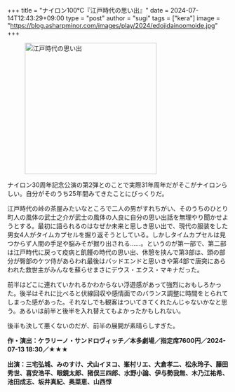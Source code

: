 +++
title = "ナイロン100℃『江戸時代の思い出』"
date = 2024-07-14T12:43:29+09:00
type = "post"
author = "sugi"
tags = ["kera"]
image = "https://blog.asharpminor.com/images/play/2024/edojidainoomoide.jpg"
+++
<figure class="alignleft"><img src="/images/play/2024/edojidainoomoide.jpg" alt="江戸時代の思い出" style="width: 300px !important;"></figure>


ナイロン30周年記念公演の第2弾とのことで実際31年周年だがそこがナイロンらしい。自分がそのうち25年間みてきたことにびっくりだ。

江戸時代の峠の茶屋みたいなところで二人の男がすれちがい、そのうちのひとり町人の風体の武士之介が武士の風体の人良に自分の思い出話を無理やり聞かせようとする。最初に語られるのはなぜか未来と思しき思い出で、現代の服装をした男女4人がタイムカプセルを掘り返そうとしている。しかしタイムカプセルは見つからず人間の手足や脳みそが掘り出される……。というのが第一部で、第二部は江戸時代に戻って疫病と飢饉の時代の思い出、休憩を挟んで第3部は、頭の部分が臀部のケツ侍があらわれ最後はバッドエンドと思いきや第4部で唐突にあらわれた救世主がみんなを蘇らせまさにデウス・エクス・マキナだった。

前半はどこに連れていかれるかわからない浮遊感があって強烈におもしろかった。後半はそれに比べると伏線回収や感情面でのバランス調整に時間をとられてしまった感があった。それなしでも観客はついてきてくれたんじゃないかなと思う。あるいは前半と後半を入れ替えてもよかったかもしれない。

後半も決して悪くないのだが、前半の展開が素晴らしすぎた。

**作・演出：ケラリーノ・サンドロヴィッチ／本多劇場／指定席7600円／2024-07-13 18:30／★★★**

**出演：三宅弘城、みのすけ、犬山イヌコ、峯村リエ、大倉孝二、松永玲子、藤田秀世、喜安浩平、眼鏡太郎、猪俣三四郎、水野小論、伊与勢我無、木乃江祐希、池田成志、坂井真紀、奥菜恵、山西惇**
